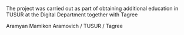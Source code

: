 The project was carried out as part of obtaining additional education in TUSUR at the Digital Department together with Tagree

Aramyan Mamikon Aramovich / TUSUR / Tagree

